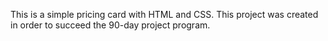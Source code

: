 This is a simple pricing card with HTML and CSS. This project was created in order to succeed the 90-day project program.
